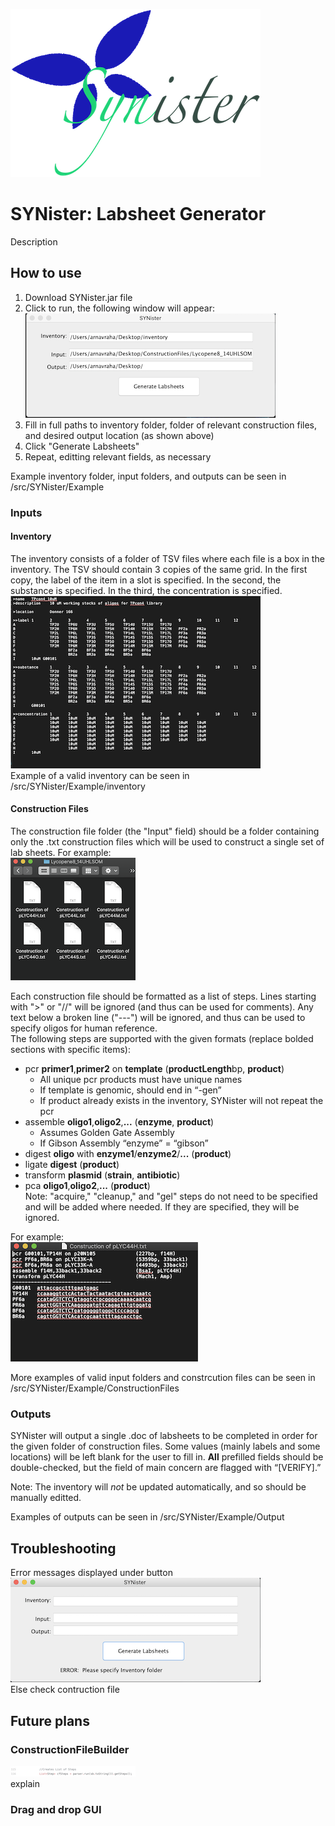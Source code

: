 ![SYNister Logo](/READMEphotos/SYNister.png)
# SYNister: Labsheet Generator
Description
## How to use
1. Download SYNister.jar file
2. Click to run, the following window will appear:  
![interface1](/READMEphotos/interface.png)    
3. Fill in full paths to inventory folder, folder of relevant construction files, and desired output location (as shown above)
4. Click "Generate Labsheets"
5. Repeat, editting relevant fields, as necessary
  
Example inventory folder, input folders, and outputs can be seen in /src/SYNister/Example  
### Inputs
#### Inventory
The inventory consists of a folder of TSV files where each file is a box in the inventory. The TSV should contain 3 copies of the same grid. In the first copy, the label of the item in a slot is specified. In the second, the substance is specified. In the third, the concentration is specified.    
![inv3](/READMEphotos/inventory.png)   
Example of a valid inventory can be seen in /src/SYNister/Example/inventory
#### Construction Files
The construction file folder (the "Input" field) should be a folder containing only the .txt construction files which will be used to construct a single set of lab sheets. For example:  
![inputfolder3s](/READMEphotos/inputfolder.png)   
   
Each construction file should be formatted as a list of steps. Lines starting with ">" or "//" will be ignored (and thus can be used for comments). Any text below a broken line ("---") will be ignored, and thus can be used to specify oligos for human reference.  
The following steps are supported with the given formats (replace bolded sections with specific items):  
 * pcr **primer1**,**primer2** on **template**		(**productLength**bp, **product**)
   * All unique pcr products must have unique names
   * If template is genomic, should end in “-gen”
   * If product already exists in the inventory, SYNister will not repeat the pcr
 * assemble **oligo1**,**oligo2**,**...**				(**enzyme**, **product**)
   * Assumes Golden Gate Assembly
   * If Gibson Assembly “enzyme” = “gibson”
 * digest **oligo** with **enzyme1**/**enzyme2**/**...**	(**product**)
 * ligate **digest**							(**product**)
 * transform **plasmid**						(**strain**, **antibiotic**)
 * pca **oligo1**,**oligo2**,**...** 					(**product**)    
Note: "acquire," "cleanup," and "gel" steps do not need to be specified and will be added where needed. If they are specified, they will be ignored.    
   
For example:   
![input3](/READMEphotos/input.png)  
 
    
More examples of valid input folders and constrcution files can be seen in /src/SYNister/Example/ConstructionFiles  
### Outputs
SYNister will output a single .doc of labsheets to be completed in order for the given folder of construction files. Some values (mainly labels and some locations) will be left blank for the user to fill in. **All** prefilled fields should be double-checked, but the field of main concern are flagged with “[VERIFY].”  
  
Note: The inventory will *not* be updated automatically, and so should be manually editted.
  
Examples of outputs can be seen in /src/SYNister/Example/Output 
## Troubleshooting
Error messages displayed under button  
![error](/READMEphotos/interface_error.png)  
Else check contruction file  
## Future plans
### ConstructionFileBuilder
![cfbuilders](/READMEphotos/ProcessConstructionFiles.png)   
explain
### Drag and drop GUI